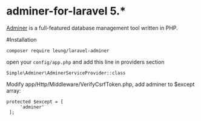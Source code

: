 # adminer-for-laravel 5.*
[Adminer](https://www.adminer.org) is a full-featured database management tool written in PHP.

#Installation
```
composer require leung/laravel-adminer
```

open your `config/app.php` and add this line in providers section
```
Simple\Adminer\AdminerServiceProvider::class
```

Modify app/Http/Middleware/VerifyCsrfToken.php, add adminer to $except array:
```
protected $except = [
     'adminer'
 ];
 ```